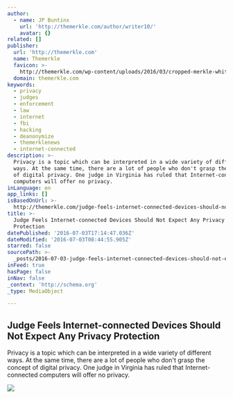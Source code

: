 ```yaml
---
author:
  - name: JP Buntinx
    url: 'http://themerkle.com/author/writer10/'
    avatar: {}
related: []
publisher:
  url: 'http://themerkle.com'
  name: Themerkle
  favicon: >-
    http://themerkle.com/wp-content/uploads/2016/03/cropped-merkle-white-1-192x192.png
  domain: themerkle.com
keywords:
  - privacy
  - judges
  - enforcement
  - law
  - internet
  - fbi
  - hacking
  - deanonymize
  - themerklenews
  - internet-connected
description: >-
  Privacy is a topic which can be interpreted in a wide variety of different
  ways. At the same time, there are a lot of people who don't grasp the concept
  of digital privacy. One judge in Virginia has ruled that Internet-connected
  computers will offer no privacy.
inLanguage: en
app_links: []
isBasedOnUrl: >-
  http://themerkle.com/judge-feels-internet-connected-devices-should-not-expect-any-privacy-protection/
title: >-
  Judge Feels Internet-connected Devices Should Not Expect Any Privacy
  Protection
datePublished: '2016-07-03T17:14:47.036Z'
dateModified: '2016-07-03T08:44:55.905Z'
starred: false
sourcePath: >-
  _posts/2016-07-03-judge-feels-internet-connected-devices-should-not-expect-any.md
inFeed: true
hasPage: false
inNav: false
_context: 'http://schema.org'
_type: MediaObject

---
```

<article style=""><h1>Judge Feels Internet-connected Devices Should Not Expect Any Privacy Protection</h1><p>Privacy is a topic which can be interpreted in a wide variety of different ways. At the same time, there are a lot of people who don't grasp the concept of digital privacy. One judge in Virginia has ruled that Internet-connected computers will offer no privacy.</p><img src="http://themerkle.com/wp-content/uploads/2016/07/shutterstock_191213546.jpg" /></article>